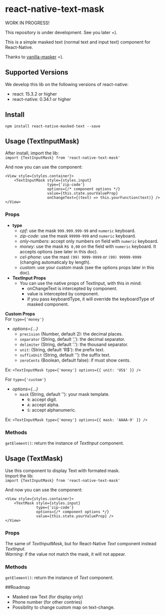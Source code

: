 # react-native-text-mask

WORK IN PROGRESS!

This repository is under development. See you later =).

This is a simple masked text (normal text and input text) component for React-Native.

Thanks to [vanilla-masker](https://github.com/BankFacil/vanilla-masker) =).

## Supported Versions
We develop this lib on the following versions of react-native:
* react: 15.3.2 or higher
* react-native: 0.34.1 or higher

## Install
`npm install react-native-masked-text --save`

## Usage (TextInputMask)
After install, import the lib: <br />
`import {TextInputMask} from 'react-native-text-mask'`

And now you can use the component:
```
<View style={styles.container}>
    <TextInputMask style={styles.input}
				   type={'zip-code'}
				   options={/* component options */}
				   value={this.state.yourValueProp}
				   onChangeText={(text) => this.yourFunction(text)} />
</View>
```

### Props
* **type**
	* *cpf*: use the mask `999.999.999-99` and `numeric` keyboard.
	* *zip-code*: use the mask `99999-999` and `numeric` keyboard.
	* *only-numbers*: accept only numbers on field with `numeric` keyboard.
	* *money*: use the mask `R$ 0,00` on the field with `numeric` keyboard. It accepts options (see later in this doc).
	* *cel-phone*: use the mast `(99) 9999-9999` or `(99) 99999-9999` (changing automaticaly by length).
	* *custom*: use your custom mask (see the options props later in this doc).
* **TextInput Props**
	* You can use the native props of TextInput, with this in mind:
		* onChangeText is intercepted by component.
		* value is intercepted by component.
		* if you pass keyboardType, it will override the keyboardType of masked component.


**Custom Props** <br />
For `type={'money'}` <br />
* *options={...}*
	* `precision` (Number, default 2): the decimal places.
	* `separator` (String, default ','): the decimal separator.
	* `delimiter` (String, default '.'): the thousand separator.
	* `unit`: (String, default 'R$'): the prefix text.
	* `suffixUnit` (String, default ''): the suffix text.
	* `zeroCents` (Boolean, default false): if must show cents.

Ex: `<TextInputMask type={'money'} options={{ unit: 'US$' }} />`

For `type={'custom'}` <br />
* *options={...}*
	* `mask` (String, default ''): your mask template.
		* `9`: accept digit.
		* `A`: accept alpha.
		* `S`: accept alphanumeric.

Ex: `<TextInputMask type={'money'} options={{ mask: 'AAAA-9' }} />`

### Methods
`getElement()`: return the instance of *TextInput* component.


## Usage (TextMask)
Use this component to display Text with formated mask.
<br />
Import the lib: <br />
`import {TextInputMask} from 'react-native-text-mask'`

And now you can use the component:
```
<View style={styles.container}>
	<TextMask style={styles.input}
			  type={'zip-code'}
			  options={/* component options */}
			  value={this.state.yourValueProp} />
</View>
```

### Props
The same of *TextInputMask*, but for React-Native *Text* component instead *TextInput*.
<br />
*Warning*: if the value not match the mask, it will not appear.

### Methods
`getElement()`: return the instance of *Text* component.


##Roadmap
* Masked raw Text (for display only)
* Phone number (for other contries)
* Possibility to change custom map on text-change.
